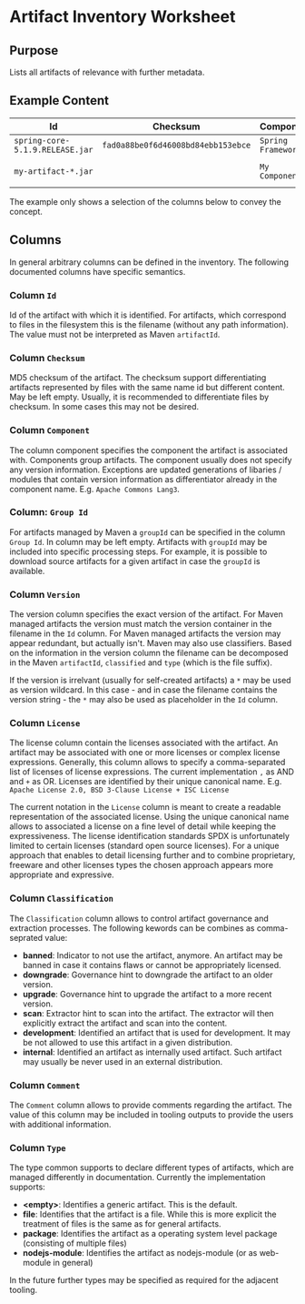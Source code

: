 # Artifact Inventory Worksheet

## Purpose
Lists all artifacts of relevance with further metadata.

## Example Content

| Id | Checksum | Component | Group Id | Version | License |
| --- | --- | --- | --- | --- | --- |
| `spring-core-5.1.9.RELEASE.jar` | `fad0a88be0f6d46008bd84ebb153ebce` | `Spring Framework` | `org.springframework`| `5.1.9.RELEASE` |
| `my-artifact-*.jar` | | `My Component` | `com.mycompany.mypackage` | `*` | `My Proprietary License` |

The example only shows a selection of the columns below to convey the concept.

## Columns
In general arbitrary columns can be defined in the inventory. The following
documented columns have specific semantics.

### Column `Id`
Id of the artifact with which it is identified. For artifacts, which correspond to files in the filesystem this is the 
filename (without any path information). The value must not be interpreted as Maven `artifactId`.

### Column `Checksum`
MD5 checksum of the artifact. The checksum support differentiating artifacts represented by files with the same name id 
but different content. May be left empty. Usually, it is recommended to differentiate files by checksum. In some cases
this may not be desired.

### Column `Component`
The column component specifies the component the artifact is associated with. Components group artifacts. The component
usually does not specify any version information. Exceptions are updated generations of libaries / modules that contain
version information as differentiator already in the component name. E.g. `Apache Commons Lang3`.

### Column: `Group Id`
For artifacts managed by Maven a `groupId` can be specified in the column `Group Id`. In column may be left empty.
Artifacts with `groupId` may be included into specific processing steps. For example, it is possible to download source
artifacts for a given artifact in case the `groupId` is available.

### Column `Version`
The version column specifies the exact version of the artifact. For Maven managed artifacts the version must match the
version container in the filename in the `Id` column. For Maven managed artifacts the version may appear redundant, 
but actually isn't. Maven may also use classifiers. Based on the information in the version column the filename can 
be decomposed in the Maven `artifactId`, `classified` and `type` (which is the file suffix).

If the version is irrelvant (usually for self-created artifacts) a `*` may be used as version wildcard. In this case -
and in case the filename contains the version string - the `*` may also be used as placeholder in the `Id` column.

### Column `License`
The license column contain the licenses associated with the artifact. An artifact may be associated with one or more
licenses or complex license expressions. Generally, this column allows to specify a comma-separated list of 
licenses of license expressions. The current implementation `,` as AND and `+` as OR. Licenses are identified by their
unique canonical name. E.g. `Apache License 2.0, BSD 3-Clause License + ISC License`

The current notation in the `License` column is meant to create a readable representation of the associated license. 
Using the unique canonical name allows to associated a license on a fine level of detail while keeping the 
expressiveness. The license identification standards SPDX is unfortunately limited to certain licenses (standard open 
source licenses). For a unique approach that enables to detail licensing further and to combine proprietary, freeware
and other licenses types the chosen approach appears more appropriate and expressive.

### Column `Classification`
The `Classification` column allows to control artifact governance and extraction processes. The following kewords can 
be combines as comma-seprated value:

* **banned**: Indicator to not use the artifact, anymore. An artifact may be banned in case it contains flaws or cannot be 
appropriately licensed.
* **downgrade**: Governance hint to downgrade the artifact to an older version.
* **upgrade**: Governance hint to upgrade the artifact to a more recent version.
* **scan**: Extractor hint to scan into the artifact. The extractor will then explicitly extract the artifact and
  scan into the content.
* **development**: Identified an artifact that is used for development. It may be not allowed to use this artifact in
  a given distribution.
* **internal**: Identified an artifact as internally used artifact. Such artifact may usually be never used in an
  external distribution.
  
### Column `Comment`

The `Comment` column allows to provide comments regarding the artifact. The value of 
this column may be included in tooling outputs to provide the users with additional information.

### Column `Type`
The type common supports to declare different types of artifacts, which are
managed differently in documentation. Currently the implementation supports:

* **&lt;empty&gt;**: Identifies a generic artifact. This is the default.
* **file**: Identifies that the artifact is a file. While this is more explicit the
  treatment of files is the same as for general artifacts.
* **package**: Identifies the artifact as a operating system level package (consisting of multiple files)
* **nodejs-module**: Identifies the artifact as nodejs-module (or as web-module in general)

In the future further types may be specified as required for the adjacent tooling.
